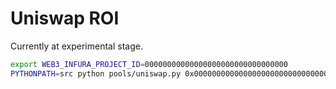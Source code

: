 # Uniswap ROI

Currently at experimental stage.
```sh
export WEB3_INFURA_PROJECT_ID=00000000000000000000000000000000
PYTHONPATH=src python pools/uniswap.py 0x000000000000000000000000000000000000dEaD
```
